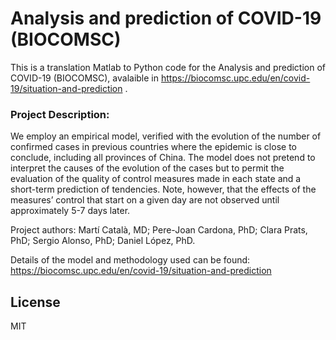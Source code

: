 # Analysis and prediction of COVID-19 (BIOCOMSC)

This is a translation Matlab to Python code for the Analysis and prediction of COVID-19 (BIOCOMSC), avalaible in https://biocomsc.upc.edu/en/covid-19/situation-and-prediction . 

### Project Description:
We employ an empirical model, verified with the evolution of the number of confirmed cases in previous countries where the epidemic is close to conclude, including all provinces of China. The model does not pretend to interpret the causes of the evolution of the cases but to permit the evaluation of the quality of control measures made in each state and a short-term prediction of tendencies. Note, however, that the effects of the measures’ control that start on a given day are not observed until approximately 5-7 days later.

Project authors: Martí Català, MD; Pere-Joan Cardona, PhD; Clara Prats, PhD; Sergio Alonso, PhD; Daniel López, PhD.

Details of the model and methodology used can be found: https://biocomsc.upc.edu/en/covid-19/situation-and-prediction

License
----

MIT

